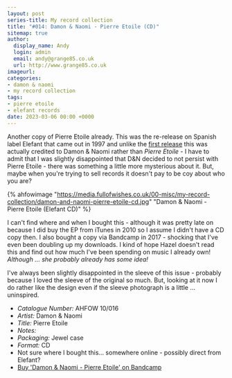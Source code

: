 ```yaml
---
layout: post
series-title: My record collection
title: "#014: Damon & Naomi - Pierre Etoile (CD)"
sitemap: true
author:
  display_name: Andy
  login: admin
  email: andy@grange85.co.uk
  url: http://www.grange85.co.uk
imageurl:
categories:
- damon & naomi
- my record collection
tags:
- pierre etoile
- elefant records
date: 2023-03-06 00:00 +0000
---
```

Another copy of Pierre Etoile already. This was the re-release on Spanish label Elefant that came out in 1997 and unlike the [first release](/2023/01/20/my-record-collection-01-pierre-etoile/) this was actually credited to Damon & Naomi rather than _Pierre Etoile_ - I have to admit that I was slightly disappointed that D&N decided to not persist with Pierre Etoile - there was something a little more mysterious about it. But, maybe when you're trying to sell records it doesn't pay to be coy about who you are?

{% ahfowimage "https://media.fullofwishes.co.uk/00-misc/my-record-collection/damon-and-naomi-pierre-etoile-cd.jpg" "Damon & Naomi - Pierre Etoile (Elefant CD)" %}

I can't find where and when I bought this - although it was pretty late on because I did buy the EP from iTunes in 2010 so I assume I didn't have a CD copy then. I also bought a copy via Bandcamp in 2017 - shocking that I've even been doubling up my downloads. I kind of hope Hazel doesn't read this and find out how much I've been spending on music I already own! _Although ... she probably already has some idea!_

I've always been slightly disappointed in the sleeve of this issue - probably because I loved the sleeve of the original so much. But, looking at it now I do rather like the design even if the sleeve photograph is a little ... uninspired.

 - *Catalogue Number:* AHFOW 10/016
 - *Artist:*  Damon & Naomi
 - *Title:* Pierre Etoile
 - *Notes:* 
 - *Packaging:* Jewel case
 - *Format:* CD
 - Not sure where I bought this... somewhere online - possibly direct from Elefant?
 - [Buy 'Damon & Naomi - Pierre Etoile' on Bandcamp](https://damonandnaomi.bandcamp.com/album/pierre-etoile-ep)
